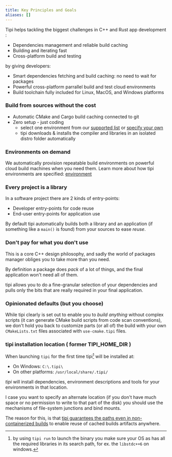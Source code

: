 ```yaml
---
title: Key Principles and Goals
aliases: []
---
```


Tipi helps tackling the biggest challenges in C++ and Rust app development :

- Dependencies management and reliable build caching
- Building and iterating fast 
- Cross-platform build and testing 

by giving developers:

- Smart dependencies fetching and build caching: no need to wait for packages
- Powerful cross-platform parrallel build and test cloud environments
- Build toolchain fully included for Linux, MacOS, and Windows platforms


### Build from sources without the cost

- Automatic CMake and Cargo build caching connected to git
- Zero setup - just coding 
    - select one environment from our [supported list](https://github.com/tipi-build/environments) or [specify your own](https://tipi.build/documentation/01-environments#customizing-environments)
    - tipi downloads & installs the compiler and libraries in an isolated distro folder automatically


### Environments on demand

We automatically provision repeatable build environments on powerful cloud build machines when you need them.
Learn more about how tipi environments are specified: [environment](/documentation/04-environments)


### Every project is a library

In a software project there are 2 kinds of entry-points:

- Developer entry-points for code reuse
- End-user entry-points for application use

By default tipi automatically builds both a library and an application (if something like a `main()` is found) from your sources to ease *reuse*.


### Don't pay for what you don't use

This is a core C++ design philosophy, and sadly the world of packages manager obliges you to take more than you need.

By definition a package does _pack_ of a lot of things, and the final application won't need all of them.

tipi allows you to do a fine-granular selection of your dependencies and pulls only the bits that are really required in your final application.

### Opinionated defaults (but you choose)

While tipi clearly is set out to enable you to *build anything* without complex scripts (it can generate CMake build scripts from code scan conventions), we don't hold you back to customize parts (or all of) the build with your own `CMakeLists.txt` files associated with `use-cmake.tipi` files.



### tipi installation location ( former TIPI_HOME_DIR )

When launching `tipi` for the first time tipi[^1] will be installed at: 

  - On Windows: `C:\.tipi\`
  - On other platforms: `/usr/local/share/.tipi/`

_tipi_ will install dependencies, environment descriptions and tools for your environments in that location.

I case you want to specify an alternate location (if you don't have much space or no permission to write to that part of the disk) 
you should use the mechanisms of file-system junctions and bind mounts.

The reason for this, is that [tipi guarantees the paths even in non-containerized builds](/documentation/10-tipi-cache) to enable reuse of cached builds artifacts anywhere. 

[^1]: by using `tipi run` to launch the binary you make sure your OS as has all the required libraries in its search path, for ex. the `libstdc++6` on windows.
